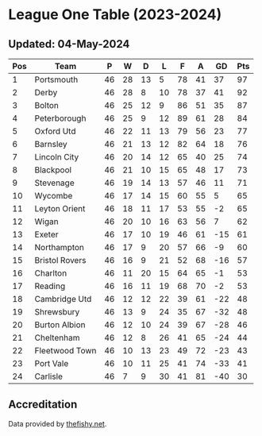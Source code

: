 # League One Table (2023-2024)
## Updated: 04-May-2024

| Pos | Team | P | W | D | L | F | A | GD | Pts |
| --- | --- | --- | --- | --- | --- | --- | --- | --- | --- |
| 1 | Portsmouth | 46 | 28 | 13 | 5 | 78 | 41 | 37 | 97 |
| 2 | Derby | 46 | 28 | 8 | 10 | 78 | 37 | 41 | 92 |
| 3 | Bolton | 46 | 25 | 12 | 9 | 86 | 51 | 35 | 87 |
| 4 | Peterborough | 46 | 25 | 9 | 12 | 89 | 61 | 28 | 84 |
| 5 | Oxford Utd | 46 | 22 | 11 | 13 | 79 | 56 | 23 | 77 |
| 6 | Barnsley | 46 | 21 | 13 | 12 | 82 | 64 | 18 | 76 |
| 7 | Lincoln City | 46 | 20 | 14 | 12 | 65 | 40 | 25 | 74 |
| 8 | Blackpool | 46 | 21 | 10 | 15 | 65 | 48 | 17 | 73 |
| 9 | Stevenage | 46 | 19 | 14 | 13 | 57 | 46 | 11 | 71 |
| 10 | Wycombe | 46 | 17 | 14 | 15 | 60 | 55 | 5 | 65 |
| 11 | Leyton Orient | 46 | 18 | 11 | 17 | 53 | 55 | -2 | 65 |
| 12 | Wigan | 46 | 20 | 10 | 16 | 63 | 56 | 7 | 62 |
| 13 | Exeter | 46 | 17 | 10 | 19 | 46 | 61 | -15 | 61 |
| 14 | Northampton | 46 | 17 | 9 | 20 | 57 | 66 | -9 | 60 |
| 15 | Bristol Rovers | 46 | 16 | 9 | 21 | 52 | 68 | -16 | 57 |
| 16 | Charlton | 46 | 11 | 20 | 15 | 64 | 65 | -1 | 53 |
| 17 | Reading | 46 | 16 | 11 | 19 | 68 | 70 | -2 | 53 |
| 18 | Cambridge Utd | 46 | 12 | 12 | 22 | 39 | 61 | -22 | 48 |
| 19 | Shrewsbury | 46 | 13 | 9 | 24 | 35 | 67 | -32 | 48 |
| 20 | Burton Albion | 46 | 12 | 10 | 24 | 39 | 67 | -28 | 46 |
| 21 | Cheltenham | 46 | 12 | 8 | 26 | 41 | 65 | -24 | 44 |
| 22 | Fleetwood Town | 46 | 10 | 13 | 23 | 49 | 72 | -23 | 43 |
| 23 | Port Vale | 46 | 10 | 11 | 25 | 41 | 74 | -33 | 41 |
| 24 | Carlisle | 46 | 7 | 9 | 30 | 41 | 81 | -40 | 30 |

## Accreditation 

Data provided by [thefishy.net](https://www.thefishy.net/).